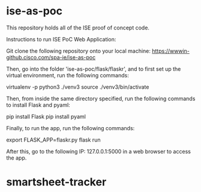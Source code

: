 # ise-as-poc
This repository holds all of the ISE proof of concept code.

Instructions to run ISE PoC Web Application:

Git clone the following repository onto your local machine: https://wwwin-github.cisco.com/spa-ie/ise-as-poc

Then, go into the folder 'ise-as-poc/flask/flaskr', and to first set up the virtual environment, run the following commands:

virtualenv -p python3 ./venv3
source ./venv3/bin/activate

Then, from inside the same directory specified, run the following commands to install Flask and pyaml:

pip install Flask
pip install pyaml


Finally, to run the app, run the following commands:

export FLASK_APP=flaskr.py
flask run


After this, go to the following IP: 127.0.0.1:5000 in a web browser to access the app.

# smartsheet-tracker
